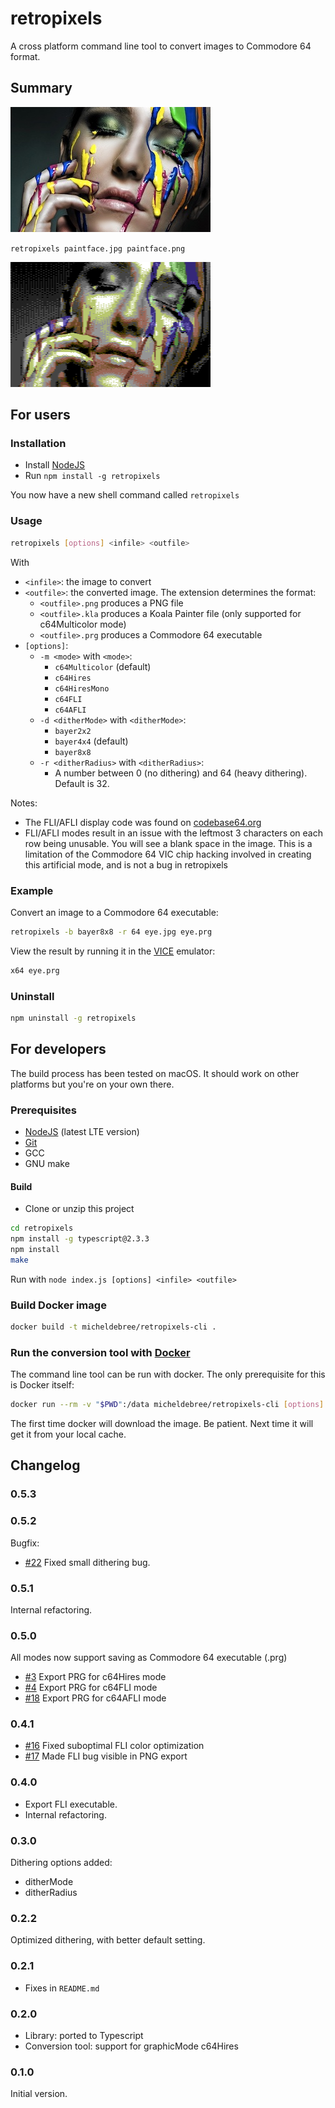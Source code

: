 # retropixels

A cross platform command line tool to convert images to Commodore 64 format.

## Summary

![Input](paintface.jpg)

``retropixels paintface.jpg paintface.png``

![Output](samples/paintface-Multicolor.png)

## For users

### Installation

- Install [NodeJS](https://nodejs.org)
- Run ``npm install -g retropixels``

You now have a new shell command called ``retropixels``

### Usage

```bash
retropixels [options] <infile> <outfile>
```

With

- ``<infile>``: the image to convert
- ``<outfile>``: the converted image. The extension determines the format:
  - ``<outfile>.png`` produces a PNG file
  - ``<outfile>.kla`` produces a Koala Painter file
                      (only supported for c64Multicolor mode)
  - ``<outfile>.prg`` produces a Commodore 64 executable
- ``[options]``:
  - ``-m <mode>`` with ``<mode>``:
    - ``c64Multicolor`` (default)
    - ``c64Hires``
    - ``c64HiresMono``
    - ``c64FLI``
    - ``c64AFLI``
  - ``-d <ditherMode>`` with ``<ditherMode>``:
    - ``bayer2x2``
    - ``bayer4x4`` (default)
    - ``bayer8x8``
  - ``-r <ditherRadius>`` with ``<ditherRadius>``:
    - A number between 0 (no dithering) and 64 (heavy dithering). Default is 32.

Notes:

- The FLI/AFLI display code was found on [codebase64.org](http://codebase64.org/doku.php?id=base:fli_displayer)
- FLI/AFLI modes result in an issue with the leftmost 3 characters on
  each row being unusable.
  You will see a blank space in the image. This is a limitation of the
  Commodore 64 VIC chip hacking
  involved in creating this artificial mode, and is not a bug in retropixels

### Example

Convert an image to a Commodore 64 executable:

```bash
retropixels -b bayer8x8 -r 64 eye.jpg eye.prg
```

View the result by running it in the
[VICE](http://vice-emu.sourceforge.net) emulator:

```bash
x64 eye.prg
```

### Uninstall

```bash
npm uninstall -g retropixels
```

## For developers

The build process has been tested on macOS.
It should work on other platforms but you're on your own there.

### Prerequisites

- [NodeJS](https://nodejs.org) (latest LTE version)
- [Git](https://git-scm.com)
- GCC
- GNU make

#### Build

- Clone or unzip this project

```bash
cd retropixels
npm install -g typescript@2.3.3
npm install
make
```

Run with ``node index.js [options] <infile> <outfile>``

### Build Docker image

```bash
docker build -t micheldebree/retropixels-cli .
```

### Run the conversion tool with [Docker](https://www.docker.com)

The command line tool can be run with docker.
The only prerequisite for this is Docker itself:

```bash
docker run --rm -v "$PWD":/data micheldebree/retropixels-cli [options] <infile> <outfile>
```

The first time docker will download the image.
Be patient. Next time it will get it from your local cache.

## Changelog

### 0.5.3

### 0.5.2

Bugfix:

- [#22](https://github.com/micheldebree/retropixels/issues/22)
  Fixed small dithering bug.

### 0.5.1

Internal refactoring.

### 0.5.0

All modes now support saving as Commodore 64 executable (.prg)

- [#3](https://github.com/micheldebree/retropixels/issues/3)
  Export PRG for c64Hires mode
- [#4](https://github.com/micheldebree/retropixels/issues/4)
  Export PRG for c64FLI mode
- [#18](https://github.com/micheldebree/retropixels/issues/18)
  Export PRG for c64AFLI mode

### 0.4.1

- [#16](https://github.com/micheldebree/retropixels/issues/16)
  Fixed suboptimal FLI color optimization
- [#17](https://github.com/micheldebree/retropixels/issues/17)
  Made FLI bug visible in PNG export

### 0.4.0

- Export FLI executable.
- Internal refactoring.

### 0.3.0

Dithering options added:

- ditherMode
- ditherRadius

### 0.2.2

Optimized dithering, with better default setting.

### 0.2.1

- Fixes in ``README.md``

### 0.2.0

- Library: ported to Typescript
- Conversion tool: support for graphicMode c64Hires

### 0.1.0

Initial version.
